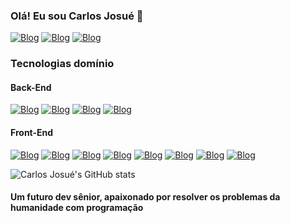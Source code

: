 ### Olá! Eu sou Carlos Josué 🫡
[![Blog](https://img.shields.io/badge/LinkedIn-0077B5?style=for-the-badge&logo=linkedin&logoColor=white)](https://www.linkedin.com/public-profile/settings?trk=d_flagship3_profile_self_view_public_profile)
[![Blog](https://img.shields.io/badge/Instagram-E4405F?style=for-the-badge&logo=instagram&logoColor=white)](https://mail.google.com/mail/u/1/#inbox)
[![Blog](https://img.shields.io/badge/Gmail-D14836?style=for-the-badge&logo=gmail&logoColor=white)](https://mail.google.com/mail/u/1/#inbox)
### Tecnologias domínio
#### Back-End
[![Blog](https://img.shields.io/badge/Python-14354C?style=for-the-badge&logo=python&logoColor=white)]()
[![Blog](https://img.shields.io/badge/Django-092E20?style=for-the-badge&logo=django&logoColor=white)]()
[![Blog](https://img.shields.io/badge/PostgreSQL-316192?style=for-the-badge&logo=postgresql&logoColor=white)]()
[![Blog](https://img.shields.io/badge/Linux-FCC624?style=for-the-badge&logo=linux&logoColor=black)]()

#### Front-End
[![Blog](https://img.shields.io/badge/Bootstrap-563D7C?style=for-the-badge&logo=bootstrap&logoColor=white)]()
[![Blog](https://img.shields.io/badge/jQuery-0769AD?style=for-the-badge&logo=jquery&logoColor=white)]()
[![Blog](https://img.shields.io/badge/Sass-CC6699?style=for-the-badge&logo=sass&logoColor=white)]()
[![Blog](https://img.shields.io/badge/React-20232A?style=for-the-badge&logo=react&logoColor=61DAFB)]()
[![Blog](https://img.shields.io/badge/JavaScript-F7DF1E?style=for-the-badge&logo=javascript&logoColor=black)]()
[![Blog](https://img.shields.io/badge/Figma-F24E1E?style=for-the-badge&logo=figma&logoColor=white)]()
[![Blog](https://img.shields.io/badge/TypeScript-007ACC?style=for-the-badge&logo=typescript&logoColor=white)]()
[![Blog](https://img.shields.io/badge/React_Native-20232A?style=for-the-badge&logo=react&logoColor=61DAFB)]()

![Carlos Josué's GitHub stats](https://github-readme-stats.vercel.app/api?username=CJosueAK47&show_icons=true&theme=radical)

#### Um futuro dev sênior, apaixonado por resolver os problemas da humanidade com programação
